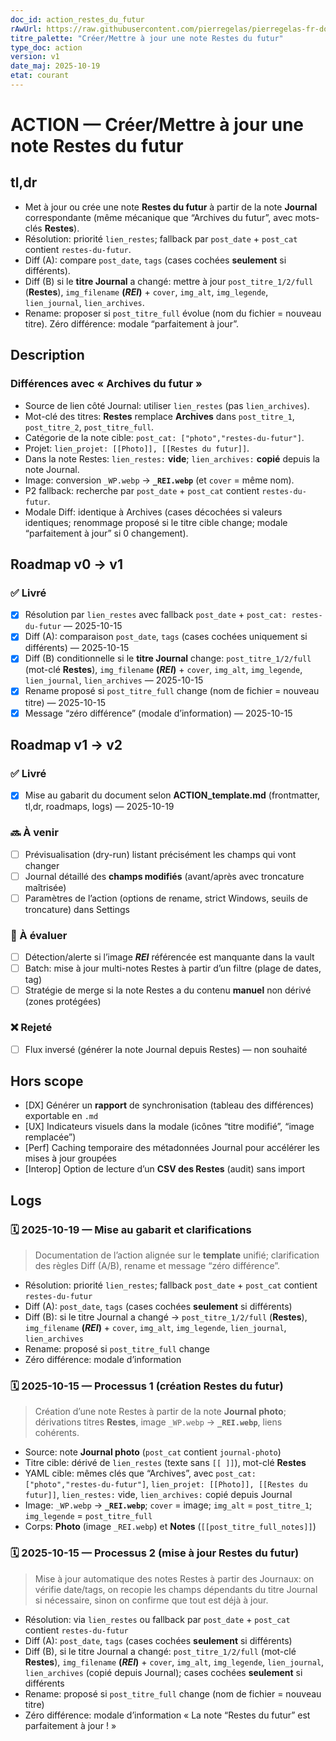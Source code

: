 ```yaml
---
doc_id: action_restes_du_futur
rAwUrl: https://raw.githubusercontent.com/pierregelas/pierregelas-fr-docs/refs/heads/main/ACTION-creer_mettre_a_jour_une_note_restes_du_futur.md
titre_palette: "Créer/Mettre à jour une note Restes du futur"
type_doc: action
version: v1
date_maj: 2025-10-19
etat: courant
---
```


# ACTION — Créer/Mettre à jour une note Restes du futur

## tl,dr
- Met à jour ou crée une note **Restes du futur** à partir de la note **Journal** correspondante (même mécanique que “Archives du futur”, avec mots-clés **Restes**).
- Résolution: priorité `lien_restes`; fallback par `post_date` + `post_cat` contient `restes-du-futur`.
- Diff (A): compare `post_date`, `tags` (cases cochées **seulement** si différents).
- Diff (B) si le **titre Journal** a changé: mettre à jour `post_titre_1/2/full` (**Restes**), `img_filename` **(_REI_)** + `cover`, `img_alt`, `img_legende`, `lien_journal`, `lien_archives`.
- Rename: proposer si `post_titre_full` évolue (nom du fichier = nouveau titre). Zéro différence: modale “parfaitement à jour”.

## Description

### Différences avec « Archives du futur »

- Source de lien côté Journal: utiliser `lien_restes` (pas `lien_archives`).
- Mot-clé des titres: **Restes** remplace **Archives** dans `post_titre_1`, `post_titre_2`, `post_titre_full`.
- Catégorie de la note cible: `post_cat: ["photo","restes-du-futur"]`.
- Projet: `lien_projet: [[Photo]], [[Restes du futur]]`.
- Dans la note Restes: `lien_restes:` **vide**; `lien_archives:` **copié** depuis la note Journal.
- Image: conversion `_WP.webp` → **`_REI.webp`** (et `cover` = même nom).
- P2 fallback: recherche par `post_date` + `post_cat` contient `restes-du-futur`.
- Modale Diff: identique à Archives (cases décochées si valeurs identiques; renommage proposé si le titre cible change; modale “parfaitement à jour” si 0 changement).

## Roadmap v0 → v1
### ✅ Livré
- [x] Résolution par `lien_restes` avec fallback `post_date` + `post_cat: restes-du-futur` — 2025-10-15
- [x] Diff (A): comparaison `post_date`, `tags` (cases cochées uniquement si différents) — 2025-10-15
- [x] Diff (B) conditionnelle si le **titre Journal** change: `post_titre_1/2/full` (mot-clé **Restes**), `img_filename` **(_REI_)** + `cover`, `img_alt`, `img_legende`, `lien_journal`, `lien_archives` — 2025-10-15
- [x] Rename proposé si `post_titre_full` change (nom de fichier = nouveau titre) — 2025-10-15
- [x] Message “zéro différence” (modale d’information) — 2025-10-15

## Roadmap v1 → v2
### ✅ Livré
- [x] Mise au gabarit du document selon **ACTION_template.md** (frontmatter, tl,dr, roadmaps, logs) — 2025-10-19
### 🔜 À venir
- [ ] Prévisualisation (dry-run) listant précisément les champs qui vont changer
- [ ] Journal détaillé des **champs modifiés** (avant/après avec troncature maîtrisée)
- [ ] Paramètres de l’action (options de rename, strict Windows, seuils de troncature) dans Settings
### 🧪 À évaluer
- [ ] Détection/alerte si l’image **_REI_** référencée est manquante dans la vault
- [ ] Batch: mise à jour multi-notes Restes à partir d’un filtre (plage de dates, tag)
- [ ] Stratégie de merge si la note Restes a du contenu **manuel** non dérivé (zones protégées)
### ❌ Rejeté
- [ ] Flux inversé (générer la note Journal depuis Restes) — non souhaité

## Hors scope
- [DX] Générer un **rapport** de synchronisation (tableau des différences) exportable en `.md`
- [UX] Indicateurs visuels dans la modale (icônes “titre modifié”, “image remplacée”)
- [Perf] Caching temporaire des métadonnées Journal pour accélérer les mises à jour groupées
- [Interop] Option de lecture d’un **CSV des Restes** (audit) sans import

## Logs
### 🗓️ 2025-10-19 — Mise au gabarit et clarifications
> Documentation de l’action alignée sur le **template** unifié; clarification des règles Diff (A/B), rename et message “zéro différence”.
- Résolution: priorité `lien_restes`; fallback `post_date` + `post_cat` contient `restes-du-futur`
- Diff (A): `post_date`, `tags` (cases cochées **seulement** si différents)
- Diff (B): si le titre Journal a changé → `post_titre_1/2/full` (**Restes**), `img_filename` **(_REI_)** + `cover`, `img_alt`, `img_legende`, `lien_journal`, `lien_archives`
- Rename: proposé si `post_titre_full` change
- Zéro différence: modale d’information

### 🗓️ 2025-10-15 — Processus 1 (création Restes du futur)
> Création d’une note Restes à partir de la note **Journal photo**; dérivations titres **Restes**, image `_WP.webp` → **`_REI.webp`**, liens cohérents.
- Source: note **Journal photo** (`post_cat` contient `journal-photo`)
- Titre cible: dérivé de `lien_restes` (texte sans `[[ ]]`), mot-clé **Restes**
- YAML cible: mêmes clés que “Archives”, avec `post_cat: ["photo","restes-du-futur"]`, `lien_projet: [[Photo]], [[Restes du futur]]`, `lien_restes:` vide, `lien_archives:` copié depuis Journal
- Image: `_WP.webp` → **`_REI.webp`**; `cover` = image; `img_alt` = `post_titre_1`; `img_legende` = `post_titre_full`
- Corps: **Photo** (image `_REI.webp`) et **Notes** (`[[post_titre_full_notes]]`)

### 🗓️ 2025-10-15 — Processus 2 (mise à jour Restes du futur)
> Mise à jour automatique des notes Restes à partir des Journaux: on vérifie date/tags, on recopie les champs dépendants du titre Journal si nécessaire, sinon on confirme que tout est déjà à jour.
- Résolution: via `lien_restes` ou fallback par `post_date` + `post_cat` contient `restes-du-futur`
- Diff (A): `post_date`, `tags` (cases cochées **seulement** si différents)
- Diff (B), si le titre Journal a changé: `post_titre_1/2/full` (mot-clé **Restes**), `img_filename` **(_REI_)** + `cover`, `img_alt`, `img_legende`, `lien_journal`, `lien_archives` (copié depuis Journal); cases cochées **seulement** si différents
- Rename: proposé si `post_titre_full` change (nom de fichier = nouveau titre)
- Zéro différence: modale d’information « La note “Restes du futur” est parfaitement à jour ! »

